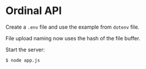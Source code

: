 # Ordinal API

Create a `.env` file and use the example from `dotenv` file.

File upload naming now uses the hash of the file buffer.

Start the server:

```sh
$ node app.js
```
